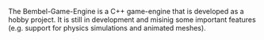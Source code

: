 The Bembel-Game-Engine is a C++ game-engine that is developed as a hobby project.
It is still in development and misinig some important features (e.g. support for physics simulations and animated meshes).
